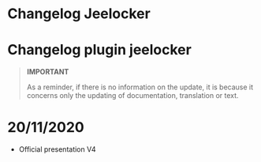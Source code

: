 # Changelog Jeelocker

# Changelog plugin jeelocker

>**IMPORTANT**
>
>As a reminder, if there is no information on the update, it is because it concerns only the updating of documentation, translation or text.

# 20/11/2020

- Official presentation V4
